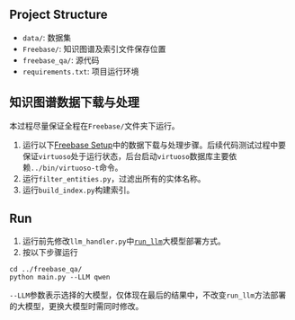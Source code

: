 ## Project Structure
+ `data/`: 数据集
+ `Freebase/`: 知识图谱及索引文件保存位置
+ `freebase_qa/`: 源代码
+ `requirements.txt`: 项目运行环境

## 知识图谱数据下载与处理
本过程尽量保证全程在`Freebase/`文件夹下运行。
1. 运行以下[Freebase Setup](https://github.com/GasolSun36/ToG/tree/main/Freebase)中的数据下载与处理步骤。后续代码测试过程中要保证`virtuoso`处于运行状态，后台启动`virtuoso`数据库主要依赖`../bin/virtuoso-t`命令。
2. 运行`filter_entities.py`，过滤出所有的实体名称。
3. 运行`build_index.py`构建索引。

## Run
1. 运行前先修改`llm_handler.py`中[`run_llm`](https://github.com/jxu3831/RAGE/blob/main/freebase_qa/core/llm_handler.py)大模型部署方式。
2. 按以下步骤运行
```
cd ../freebase_qa/
python main.py --LLM qwen 
```
`--LLM`参数表示选择的大模型，仅体现在最后的结果中，不改变`run_llm`方法部署的大模型，更换大模型时需同时修改。
